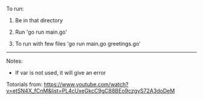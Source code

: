 To run:
1. Be in that directory
2. Run 'go run main.go'

3. To run with few files 'go run main.go greetings.go'

----------

Notes:
- If var is not used, it will give an error

Totorials from:
https://www.youtube.com/watch?v=etSN4X_fCnM&list=PL4cUxeGkcC9gC88BEo9czgyS72A3doDeM 

